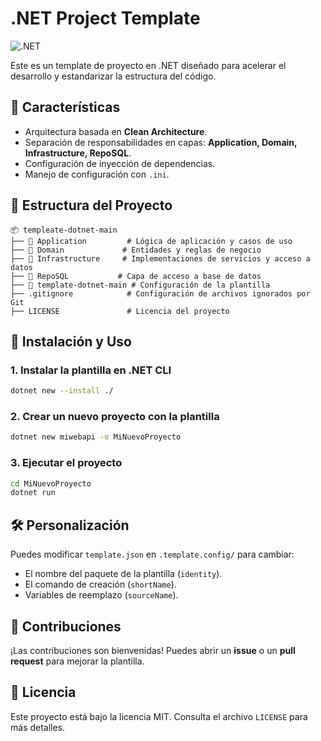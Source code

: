 # .NET Project Template

![.NET](https://img.shields.io/badge/.NET-8.0-blue.svg)

Este es un template de proyecto en .NET diseñado para acelerar el desarrollo y estandarizar la estructura del código.

## 🚀 Características

- Arquitectura basada en **Clean Architecture**.
- Separación de responsabilidades en capas: **Application, Domain, Infrastructure, RepoSQL**.
- Configuración de inyección de dependencias.
- Manejo de configuración con `.ini`.

## 📂 Estructura del Proyecto

```
📦 templeate-dotnet-main
├── 📂 Application         # Lógica de aplicación y casos de uso
├── 📂 Domain             # Entidades y reglas de negocio
├── 📂 Infrastructure     # Implementaciones de servicios y acceso a datos
├── 📂 RepoSQL           # Capa de acceso a base de datos
├── 📂 template-dotnet-main # Configuración de la plantilla
├── .gitignore            # Configuración de archivos ignorados por Git
├── LICENSE               # Licencia del proyecto
```

## 🎯 Instalación y Uso

### **1. Instalar la plantilla en .NET CLI**

```sh
dotnet new --install ./
```

### **2. Crear un nuevo proyecto con la plantilla**

```sh
dotnet new miwebapi -o MiNuevoProyecto
```

### **3. Ejecutar el proyecto**

```sh
cd MiNuevoProyecto
dotnet run
```
## 🛠 Personalización

Puedes modificar `template.json` en `.template.config/` para cambiar:
- El nombre del paquete de la plantilla (`identity`).
- El comando de creación (`shortName`).
- Variables de reemplazo (`sourceName`).

## 🤝 Contribuciones

¡Las contribuciones son bienvenidas! Puedes abrir un **issue** o un **pull request** para mejorar la plantilla.

## 📜 Licencia

Este proyecto está bajo la licencia MIT. Consulta el archivo `LICENSE` para más detalles.

